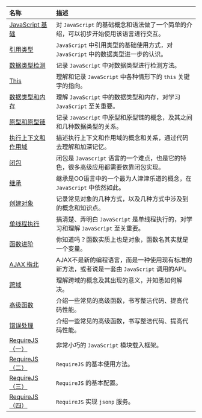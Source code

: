 | 名称 | 描述 |
| :-- | :-- |
| [JavaScript 基础](../2019/02/developer/javascript/JavascriptBasics.md) | 对 `JavaScript` 的基础概念和语法做了一个简单的介绍，可以初步开始使用该语言进行交互。 |
| [引用类型](../2019/02/developer/javascript/ReferenceType.md) | `JavaScript` 中引用类型的基础使用方式，对 `JavaScript` 中的数据类型进一步的认识。 |
| [数据类型检测](../2019/02/developer/javascript/DataType.md) | 记录 `JavaScript` 中对数据类型进行检测方法。 |
| [This](../2019/02/developer/javascript/JavaScriptThis.md) | 理解和记录 `JavaScript` 中各种情形下的 `this` 关键字的指向。 |
| [数据类型和内存](../2019/02/developer/javascript/DataTypeAndMemory.md) | 理解 `JavaScript` 中的数据类型和内存，对学习 `JavaScript` 至关重要。 |
| [原型和原型链](../2019/02/developer/javascript/JavaScriptPrototype.md) | 记录 `JavaScript` 中原型和原型链的概念，及其之间和几种数据类型的关系。 |
| [执行上下文和作用域](../2019/02/developer/javascript/ContextAndScope.md) | 描述执行上下文和作用域的概念和关系，通过代码去理解和加深记忆。 |
| [闭包](../2019/02/developer/javascript/JavaScriptClosure.md) | 闭包是 `Javascript` 语言的一个难点，也是它的特色，很多高级应用都需要依靠闭包实现。 |
| [继承](../2019/02/developer/javascript/JavascriptInherit.md) | 继承是OO语言中的一个最为人津津乐道的概念，在 `JavaScript` 中依然如此。 |
| [创建对象](../2019/02/developer/javascript/CreateObject.md) | 记录常见对象的几种方式，以及几种方式中涉及到的概念和知识点。 |
| [单线程执行](../2019/03/developer/javascript/SingleThread.md) | 搞清楚、弄明白 `JavaScript` 是单线程执行的，对学习和理解 `JavaScript` 至关重要。 |
| [函数进阶](../2019/03/developer/javascript/FunctionProgression.md) | 你知道吗？函数实质上也是对象，函数名其实就是一个变量。 |
| [AJAX 指北](../2019/03/developer/javascript/AjaxToNorth.md) | AJAX不是新的编程语言，而是一种使用现有标准的新方法，或者说是一套由 `JavaScript` 调用的API。 |
| [跨域](../2019/03/developer/javascript/CrossDomain.md) | 理解跨域的概念及其出现的意义，并知悉如何解决。 |
| [高级函数](../2019/03/developer/javascript/AdvancedFunctions.md) | 介绍一些常见的高级函数，书写整洁代码、提高代码性能。 |
| [错误处理](../2019/03/developer/javascript/HandleError.md) | 介绍一些常见的高级函数，书写整洁代码、提高代码性能。 |
| [RequireJS（一）](../2019/03/developer/javascript/RequireJS-0.md) | 非常小巧的 `JavaScript` 模块载入框架。 |
| [RequireJS（二）](../2019/03/developer/javascript/RequireJS-1.md) | `RequireJS` 的基本使用方法。 |
| [RequireJS（三）](../2019/03/developer/javascript/RequireJS-2.md) | `RequireJS` 的基本配置。 |
| [RequireJS（四）](../2019/03/developer/javascript/RequireJS-3.md) | `RequireJS` 实现 `jsonp` 服务。 |